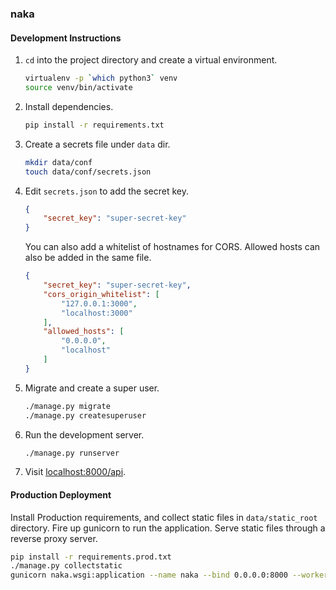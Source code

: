 ### naka

#### Development Instructions

1. `cd` into the project directory and create a virtual environment.
   ```bash
   virtualenv -p `which python3` venv
   source venv/bin/activate
   ```

2. Install dependencies.
   ```bash
   pip install -r requirements.txt
   ```

3. Create a secrets file under `data` dir.
   ```bash
   mkdir data/conf
   touch data/conf/secrets.json
   ```

4. Edit `secrets.json` to add the secret key.
   ```json
   {
       "secret_key": "super-secret-key"
   }
   ```

   You can also add a whitelist of hostnames for CORS. Allowed hosts can also be added in the same file.
   ```json
   {
       "secret_key": "super-secret-key",
       "cors_origin_whitelist": [
           "127.0.0.1:3000",
           "localhost:3000"
       ],
       "allowed_hosts": [
           "0.0.0.0",
           "localhost"
       ]
   }
   ```

5. Migrate and create a super user.
   ```bash
   ./manage.py migrate
   ./manage.py createsuperuser
   ```

6. Run the development server.
   ```bash
   ./manage.py runserver
   ```

7. Visit [localhost:8000/api](http://localhost:8000/api).


#### Production Deployment

Install Production requirements, and collect static files in `data/static_root` directory. Fire up gunicorn to run the application. Serve static files through a reverse proxy server.

```bash
pip install -r requirements.prod.txt
./manage.py collectstatic
gunicorn naka.wsgi:application --name naka --bind 0.0.0.0:8000 --workers 3
```

